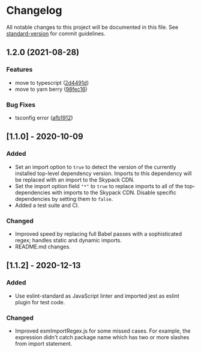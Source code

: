 # Changelog

All notable changes to this project will be documented in this file. See [standard-version](https://github.com/conventional-changelog/standard-version) for commit guidelines.

## 1.2.0 (2021-08-28)


### Features

* move to typescript ([2d4491d](https://github.com/Seia-Soto/snowpack-plugin-import-map/commit/2d4491dfd78cf74327538cbec3d6b90f19a56c40))
* move to yarn berry ([98fec16](https://github.com/Seia-Soto/snowpack-plugin-import-map/commit/98fec16cd1eeba15400de89cffdb81d44edf9648))


### Bug Fixes

* tsconfig error ([afb1912](https://github.com/Seia-Soto/snowpack-plugin-import-map/commit/afb19120fedff22dd9d7f73f96244d3f8d037a2e))

## [1.1.0] - 2020-10-09

### Added

- Set an import option to `true` to detect the version of the currently installed top-level dependency version.
  Imports to this dependency will be replaced with an import to the Skypack CDN.
- Set the import option field `"*"` to `true` to replace imports to all of the top-dependencies with imports
  to the Skypack CDN. Disable specific dependencies by setting them to `false`.
- Added a test suite and CI.

### Changed

- Improved speed by replacing full Babel passes with a sophisticated regex; handles static and dynamic imports.
- README.md changes.

## [1.1.2] - 2020-12-13

### Added

- Use eslint-standard as JavaScript linter and imported jest as eslint plugin for test code.

### Changed

- Improved esmImportRegex.js for some missed cases.
  For example, the expression didn't catch package name which has two or more slashes from import statement.
